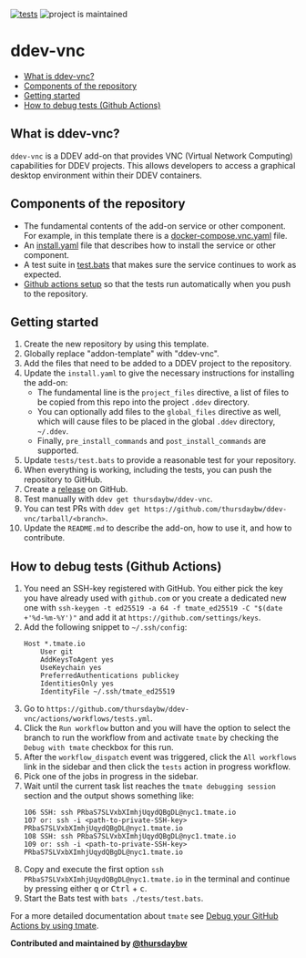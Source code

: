 [![tests](https://github.com/thursdaybw/ddev-vnc/actions/workflows/tests.yml/badge.svg)](https://github.com/thursdaybw/ddev-vnc/actions/workflows/tests.yml) ![project is maintained](https://img.shields.io/maintenance/yes/2024.svg)

# ddev-vnc <!-- omit in toc -->

* [What is ddev-vnc?](#what-is-ddev-vnc)
* [Components of the repository](#components-of-the-repository)
* [Getting started](#getting-started)
* [How to debug tests (Github Actions)](#how-to-debug-tests-github-actions)

## What is ddev-vnc?

`ddev-vnc` is a DDEV add-on that provides VNC (Virtual Network Computing) capabilities for DDEV projects. This allows developers to access a graphical desktop environment within their DDEV containers.

## Components of the repository

* The fundamental contents of the add-on service or other component. For example, in this template there is a [docker-compose.vnc.yaml](docker-compose.vnc.yaml) file.
* An [install.yaml](install.yaml) file that describes how to install the service or other component.
* A test suite in [test.bats](tests/test.bats) that makes sure the service continues to work as expected.
* [Github actions setup](.github/workflows/tests.yml) so that the tests run automatically when you push to the repository.

## Getting started

1. Create the new repository by using this template.
2. Globally replace "addon-template" with "ddev-vnc".
3. Add the files that need to be added to a DDEV project to the repository.
4. Update the `install.yaml` to give the necessary instructions for installing the add-on:
   * The fundamental line is the `project_files` directive, a list of files to be copied from this repo into the project `.ddev` directory.
   * You can optionally add files to the `global_files` directive as well, which will cause files to be placed in the global `.ddev` directory, `~/.ddev`.
   * Finally, `pre_install_commands` and `post_install_commands` are supported.
5. Update `tests/test.bats` to provide a reasonable test for your repository.
6. When everything is working, including the tests, you can push the repository to GitHub.
7. Create a [release](https://docs.github.com/en/repositories/releasing-projects-on-github/managing-releases-in-a-repository) on GitHub.
8. Test manually with `ddev get thursdaybw/ddev-vnc`.
9. You can test PRs with `ddev get https://github.com/thursdaybw/ddev-vnc/tarball/<branch>`.
10. Update the `README.md` to describe the add-on, how to use it, and how to contribute.

## How to debug tests (Github Actions)

1. You need an SSH-key registered with GitHub. You either pick the key you have already used with `github.com` or you create a dedicated new one with `ssh-keygen -t ed25519 -a 64 -f tmate_ed25519 -C "$(date +'%d-%m-%Y')"` and add it at `https://github.com/settings/keys`.
2. Add the following snippet to `~/.ssh/config`:
   ```
   Host *.tmate.io
       User git
       AddKeysToAgent yes
       UseKeychain yes
       PreferredAuthentications publickey
       IdentitiesOnly yes
       IdentityFile ~/.ssh/tmate_ed25519
   ```
3. Go to `https://github.com/thursdaybw/ddev-vnc/actions/workflows/tests.yml`.
4. Click the `Run workflow` button and you will have the option to select the branch to run the workflow from and activate `tmate` by checking the `Debug with tmate` checkbox for this run.
5. After the `workflow_dispatch` event was triggered, click the `All workflows` link in the sidebar and then click the `tests` action in progress workflow.
6. Pick one of the jobs in progress in the sidebar.
7. Wait until the current task list reaches the `tmate debugging session` section and the output shows something like:
   ```
   106 SSH: ssh PRbaS7SLVxbXImhjUqydQBgDL@nyc1.tmate.io
   107 or: ssh -i <path-to-private-SSH-key> PRbaS7SLVxbXImhjUqydQBgDL@nyc1.tmate.io
   108 SSH: ssh PRbaS7SLVxbXImhjUqydQBgDL@nyc1.tmate.io
   109 or: ssh -i <path-to-private-SSH-key> PRbaS7SLVxbXImhjUqydQBgDL@nyc1.tmate.io
   ```
8. Copy and execute the first option `ssh PRbaS7SLVxbXImhjUqydQBgDL@nyc1.tmate.io` in the terminal and continue by pressing either <kbd>q</kbd> or <kbd>Ctrl</kbd> + <kbd>c</kbd>.
9. Start the Bats test with `bats ./tests/test.bats`.

For a more detailed documentation about `tmate` see [Debug your GitHub Actions by using tmate](https://mxschmitt.github.io/action-tmate/).

**Contributed and maintained by [@thursdaybw](https://github.com/thursdaybw)**
